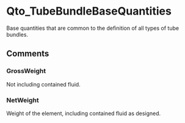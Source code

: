 # Qto_TubeBundleBaseQuantities

Base quantities that are common to the definition of all types of tube bundles.
<!-- end of short definition -->

## Comments

### GrossWeight

Not including contained fluid.

### NetWeight

Weight of the element, including contained fluid as designed.

